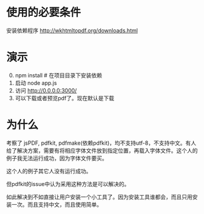 # 使用的必要条件

安装依赖程序
http://wkhtmltopdf.org/downloads.html

# 演示

0. npm install # 在项目目录下安装依赖
1. 启动 node app.js
2. 访问 http://0.0.0.0:3000/
3. 可以下载或者预览pdf了。现在默认是下载

# 为什么

考察了 jsPDF, pdfkit, pdfmake(依赖pdfkit)，均不支持utf-8，不支持中文。有人给了解决方案，需要有将相应字体文件放到指定位置，再载入字体文件。这个人的例子我无法运行成功，因为字体文件要买。

这个人的例子其它人没有运行成功。

但pdfkit的issue中认为采用这种方法是可以解决的。

如此解决到不如直接让用户安装一个小工具了。因为安装工具谁都会，而且只用安装一次。而且支持中文，而且使用简单。


